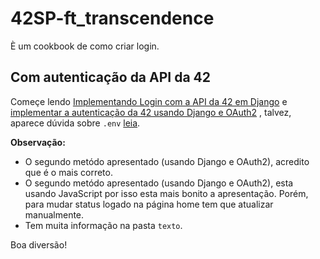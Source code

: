 # 42SP-ft_transcendence

È um cookbook de como criar login.



##  Com autenticação da API da 42

Começe lendo [Implementando Login com a API da 42 em Django](texto/autenticação0.md) e  [implementar a autenticação da 42 usando Django e OAuth2](texto/autenticação0.md) , talvez, aparece dúvida sobre `.env` [leia](texto/env.md).


**Observação:** 
- O segundo metódo apresentado (usando Django e OAuth2), acredito que é o mais correto. 
- O segundo metódo apresentado (usando Django e OAuth2), esta usando JavaScript por isso esta mais bonito a apresentação. Porém, para mudar status logado na página home tem que atualizar manualmente. 
- Tem muita informação na pasta `texto`. 


Boa diversão! 
